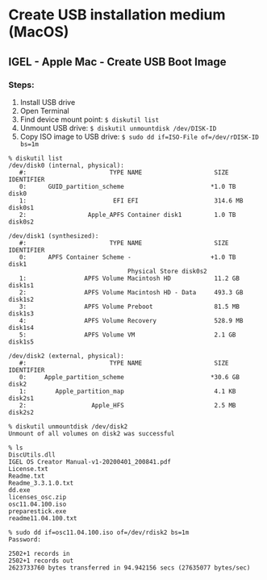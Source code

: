 # Create USB installation medium (MacOS)

## IGEL - Apple Mac - Create USB Boot Image

### Steps:

1) Install USB drive
2) Open Terminal
3) Find device mount point: ```$ diskutil list```
4) Unmount USB drive: ```$ diskutil unmountdisk /dev/DISK-ID```
5) Copy ISO image to USB drive: ```$ sudo dd if=ISO-File of=/dev/rDISK-ID bs=1m```

```{MacOS}
% diskutil list
/dev/disk0 (internal, physical):
   #:                       TYPE NAME                    SIZE       IDENTIFIER
   0:      GUID_partition_scheme                        *1.0 TB     disk0
   1:                        EFI EFI                     314.6 MB   disk0s1
   2:                 Apple_APFS Container disk1         1.0 TB     disk0s2

/dev/disk1 (synthesized):
   #:                       TYPE NAME                    SIZE       IDENTIFIER
   0:      APFS Container Scheme -                      +1.0 TB     disk1
                                 Physical Store disk0s2
   1:                APFS Volume Macintosh HD            11.2 GB    disk1s1
   2:                APFS Volume Macintosh HD - Data     493.3 GB   disk1s2
   3:                APFS Volume Preboot                 81.5 MB    disk1s3
   4:                APFS Volume Recovery                528.9 MB   disk1s4
   5:                APFS Volume VM                      2.1 GB     disk1s5

/dev/disk2 (external, physical):
   #:                       TYPE NAME                    SIZE       IDENTIFIER
   0:     Apple_partition_scheme                        *30.6 GB    disk2
   1:        Apple_partition_map                         4.1 KB     disk2s1
   2:                  Apple_HFS                         2.5 MB     disk2s2
   ```

```
% diskutil unmountdisk /dev/disk2
Unmount of all volumes on disk2 was successful
   ```

   ```
% ls
DiscUtils.dll
IGEL OS Creator Manual-v1-20200401_200841.pdf
License.txt
Readme.txt
Readme_3.3.1.0.txt
dd.exe
licenses_osc.zip
osc11.04.100.iso
preparestick.exe
readme11.04.100.txt
   ```

```
% sudo dd if=osc11.04.100.iso of=/dev/rdisk2 bs=1m
Password:

2502+1 records in
2502+1 records out
2623733760 bytes transferred in 94.942156 secs (27635077 bytes/sec)
   ```
